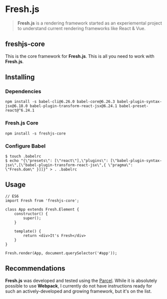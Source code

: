 # Fresh.js
> **Fresh.js** is a rendering framework started as an experiemental project to understand current rendering frameworks like React & Vue.

## freshjs-core
This is the core framework for **Fresh.js**. This is all you need to work with **Fresh.js**.

## Installing
### Dependencies
```
npm install -s babel-cli@6.26.0 babel-core@6.26.3 babel-plugin-syntax-jsx@6.18.0 babel-plugin-transform-react-jsx@6.24.1 babel-preset-react@^6.24.1 
```
### Fresh.js Core
```
npm install -s freshjs-core
```
### Configure Babel
```
$ touch .babelrc
$ echo "{\"presets\": [\"react\"],\"plugins\": [\"babel-plugin-syntax-jsx\",[\"babel-plugin-transform-react-jsx\",{ \"pragma\": \"Fresh.dom\" }]]}" > . .babelrc
```

## Usage
```
// ES6
import Fresh from 'freshjs-core';

class App extends Fresh.Element {
    constructor() {
        super();
    }
    
    template() {
        return <div>It's Fresh</div>
    }
}

Fresh.render(App, document.querySelector('#app'));
```

## Recommendations
**Fresh.js** was developed and tested using the [Parcel](https://parceljs.org/ "Parcel JS Homepage"). While it is absolutely possible to use **Webpack**, I currently do not have instructions ready for such an actively-developed and growing framework, but it's on the list.